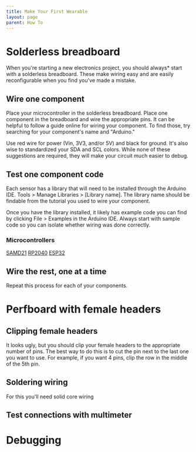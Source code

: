 ```yaml
---
title: Make Your First Wearable
layout: page
parent: How To
---
```


# Solderless breadboard
When you're starting a new electronics project, you should always* start with a solderless breadboard. These make wiring easy and are easily reconfigurable when you find you've made a mistake.

## Wire one component
Place your microcontroller in the solderless breadboard. Place one component in the breadboard and wire the appropriate pins. It can be helpful to follow a guide online for wiring your component. To find those, try searching for your component's name and "Arduino."

Use red wire for power (Vin, 3V3, and/or 5V) and black for ground. It's also wise to standardized your SDA and SCL colors. While none of these suggestions are required, they will make your circuit much easier to debug.

## Test one component code
Each sensor has a library that will need to be installed through the Arduino IDE. Tools > Manage Libraries > [Library name]. The library name should be findable from the tutorial you used to wire your component.

Once you have the library installed, it likely has example code you can find by clicking File > Examples in the Arduino IDE. Always start with sample code so you can isolate whether wiring was done correctly.

### Microcontrollers
[SAMD21](https://learn.adafruit.com/adafruit-qt-py)
[RP2040](https://learn.adafruit.com/adafruit-qt-py-2040)
[ESP32](https://learn.adafruit.com/adafruit-qt-py-esp32-s3)

## Wire the rest, one at a time
Repeat this process for each of your components.

# Perfboard with female headers

## Clipping female headers
It looks ugly, but you should clip your female headers to the appropriate number of pins. The best way to do this is to cut the pin next to the last one you want to use. For example, if you want 4 pins, clip the row in the middle of the 5th pin.

## Soldering wiring
For this you'll need solid core wiring

## Test connections with multimeter

# Debugging
